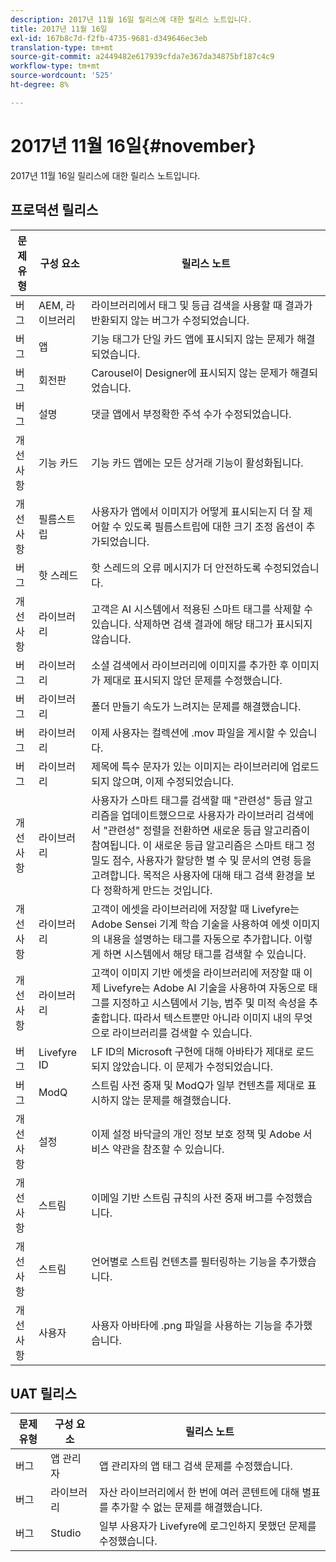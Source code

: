 ```yaml
---
description: 2017년 11월 16일 릴리스에 대한 릴리스 노트입니다.
title: 2017년 11월 16일
exl-id: 167b8c7d-f2fb-4735-9681-d349646ec3eb
translation-type: tm+mt
source-git-commit: a2449482e617939cfda7e367da34875bf187c4c9
workflow-type: tm+mt
source-wordcount: '525'
ht-degree: 8%

---
```


# 2017년 11월 16일{#november}

2017년 11월 16일 릴리스에 대한 릴리스 노트입니다.

## 프로덕션 릴리스

| **문제 유형** | **구성 요소** | **릴리스 노트** |
|---|---|---|
| 버그 | AEM, 라이브러리 | 라이브러리에서 태그 및 등급 검색을 사용할 때 결과가 반환되지 않는 버그가 수정되었습니다. |
| 버그 | 앱 | 기능 태그가 단일 카드 앱에 표시되지 않는 문제가 해결되었습니다. |
| 버그 | 회전판 | Carousel이 Designer에 표시되지 않는 문제가 해결되었습니다. |
| 버그 | 설명 | 댓글 앱에서 부정확한 주석 수가 수정되었습니다. |
| 개선 사항 | 기능 카드 | 기능 카드 앱에는 모든 상거래 기능이 활성화됩니다. |
| 개선 사항 | 필름스트립 | 사용자가 앱에서 이미지가 어떻게 표시되는지 더 잘 제어할 수 있도록 필름스트립에 대한 크기 조정 옵션이 추가되었습니다. |
| 버그 | 핫 스레드 | 핫 스레드의 오류 메시지가 더 안전하도록 수정되었습니다. |
| 개선 사항 | 라이브러리 | 고객은 AI 시스템에서 적용된 스마트 태그를 삭제할 수 있습니다. 삭제하면 검색 결과에 해당 태그가 표시되지 않습니다. |
| 버그 | 라이브러리 | 소셜 검색에서 라이브러리에 이미지를 추가한 후 이미지가 제대로 표시되지 않던 문제를 수정했습니다. |
| 버그 | 라이브러리 | 폴더 만들기 속도가 느려지는 문제를 해결했습니다. |
| 버그 | 라이브러리 | 이제 사용자는 컬렉션에 .mov 파일을 게시할 수 있습니다. |
| 버그 | 라이브러리 | 제목에 특수 문자가 있는 이미지는 라이브러리에 업로드되지 않으며, 이제 수정되었습니다. |
| 개선 사항 | 라이브러리 | 사용자가 스마트 태그를 검색할 때 &quot;관련성&quot; 등급 알고리즘을 업데이트했으므로 사용자가 라이브러리 검색에서 &quot;관련성&quot; 정렬을 전환하면 새로운 등급 알고리즘이 참여됩니다. 이 새로운 등급 알고리즘은 스마트 태그 정밀도 점수, 사용자가 할당한 별 수 및 문서의 연령 등을 고려합니다. 목적은 사용자에 대해 태그 검색 환경을 보다 정확하게 만드는 것입니다. |
| 개선 사항 | 라이브러리 | 고객이 에셋을 라이브러리에 저장할 때 Livefyre는 Adobe Sensei 기계 학습 기술을 사용하여 에셋 이미지의 내용을 설명하는 태그를 자동으로 추가합니다. 이렇게 하면 시스템에서 해당 태그를 검색할 수 있습니다. |
| 개선 사항 | 라이브러리 | 고객이 이미지 기반 에셋을 라이브러리에 저장할 때 이제 Livefyre는 Adobe AI 기술을 사용하여 자동으로 태그를 지정하고 시스템에서 기능, 범주 및 미적 속성을 추출합니다. 따라서 텍스트뿐만 아니라 이미지 내의 무엇으로 라이브러리를 검색할 수 있습니다. |
| 버그 | Livefyre ID | LF ID의 Microsoft 구현에 대해 아바타가 제대로 로드되지 않았습니다. 이 문제가 수정되었습니다. |
| 버그 | ModQ | 스트림 사전 중재 및 ModQ가 일부 컨텐츠를 제대로 표시하지 않는 문제를 해결했습니다. |
| 개선 사항 | 설정 | 이제 설정 바닥글의 개인 정보 보호 정책 및 Adobe 서비스 약관을 참조할 수 있습니다. |
| 개선 사항 | 스트림 | 이메일 기반 스트림 규칙의 사전 중재 버그를 수정했습니다. |
| 개선 사항 | 스트림 | 언어별로 스트림 컨텐츠를 필터링하는 기능을 추가했습니다. |
| 개선 사항 | 사용자 | 사용자 아바타에 .png 파일을 사용하는 기능을 추가했습니다. |

## UAT 릴리스

| **문제 유형** | **구성 요소** | **릴리스 노트** |
|---|---|---|
| 버그 | 앱 관리자 | 앱 관리자의 앱 태그 검색 문제를 수정했습니다. |
| 버그 | 라이브러리 | 자산 라이브러리에서 한 번에 여러 콘텐트에 대해 별표를 추가할 수 없는 문제를 해결했습니다. |
| 버그 | Studio | 일부 사용자가 Livefyre에 로그인하지 못했던 문제를 수정했습니다. |
